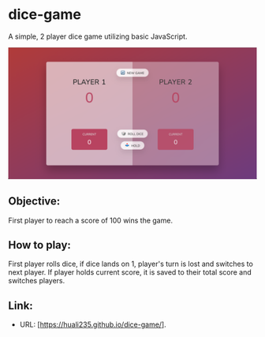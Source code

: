# dice-game

A simple, 2 player dice game utilizing basic JavaScript.

![Screenshot](/images/dice-game-screenshot.png)

## Objective:

First player to reach a score of 100 wins the game.

## How to play:

First player rolls dice, if dice lands on 1, player's turn is lost and switches to next player. If player holds current score, it is saved to their total score and switches players.

## Link:

- URL: [https://huali235.github.io/dice-game/].
